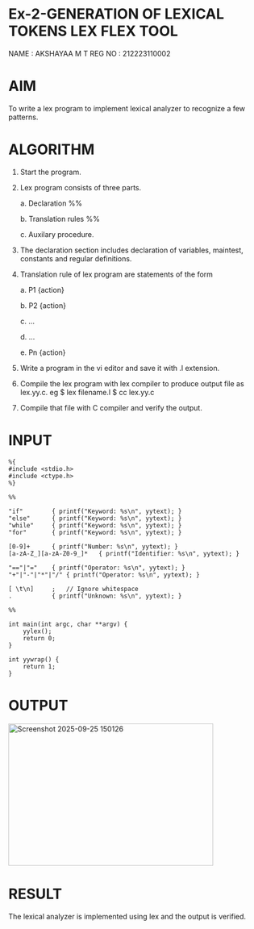 # Ex-2-GENERATION OF LEXICAL TOKENS LEX FLEX TOOL
NAME : AKSHAYAA M T
REG NO : 212223110002
# AIM

 To write a lex program to implement lexical analyzer to recognize a few patterns.
 
# ALGORITHM

1.	Start the program.

2.	Lex program consists of three parts.

     a.	Declaration %%

     b.	Translation rules %%

     c.	Auxilary procedure.

3.	The declaration section includes declaration of variables, maintest, constants and regular definitions.
4.	Translation rule of lex program are statements of the form

    a.	P1 {action}

    b.	P2 {action}

    c.	…

    d.	…

    e.	Pn {action}

5.	Write a program in the vi editor and save it with .l extension.

6.	Compile the lex program with lex compiler to produce output file as lex.yy.c. eg $ lex filename.l $ cc lex.yy.c
7.	Compile that file with C compiler and verify the output.

# INPUT
```
%{
#include <stdio.h>
#include <ctype.h>
%}

%%

"if"        { printf("Keyword: %s\n", yytext); }
"else"      { printf("Keyword: %s\n", yytext); }
"while"     { printf("Keyword: %s\n", yytext); }
"for"       { printf("Keyword: %s\n", yytext); }

[0-9]+      { printf("Number: %s\n", yytext); }
[a-zA-Z_][a-zA-Z0-9_]*   { printf("Identifier: %s\n", yytext); }

"=="|"="    { printf("Operator: %s\n", yytext); }
"+"|"-"|"*"|"/" { printf("Operator: %s\n", yytext); }

[ \t\n]     ;   // Ignore whitespace
.           { printf("Unknown: %s\n", yytext); }

%%

int main(int argc, char **argv) {
    yylex();
    return 0;
}

int yywrap() {
    return 1;
}
```

# OUTPUT

<img width="406" height="282" alt="Screenshot 2025-09-25 150126" src="https://github.com/user-attachments/assets/97fa8e55-e4c4-4e8a-978b-811e37529034" />


# RESULT
The lexical analyzer is implemented using lex and the output is verified.
